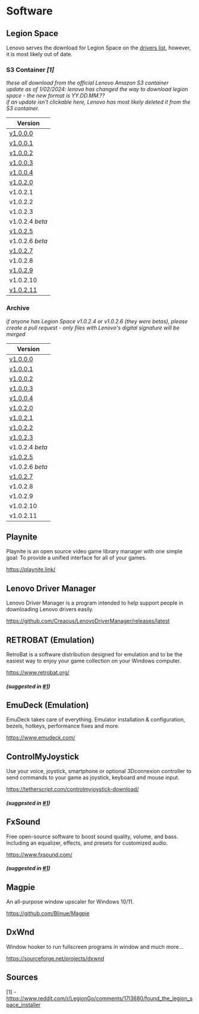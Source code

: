 # Software
## Legion Space
Lenovo serves the download for Legion Space on the [drivers list](https://pcsupport.lenovo.com/us/en/products/laptops-and-netbooks/legion-series/legion-go-8apu1/downloads/driver-list/component?name=Software+and+Utilities&id=156BE23F-B536-4320-B35C-2F67EBDD9242), however, it is most likely out of date.

### S3 Container *[1]*
*these all download from the official Lenovo Amazon S3 container*
<br/>
*update as of 1/02/2024: lenovo has changed the way to download legion space - the new format is YY.DD.MM.??*
<br/>
*if an update isn't clickable here, Lenovo has most likely deleted it from the S3 container.*

| Version | 
|--------------|
| [v1.0.0.0](https://s3.service.lenovo.com/legion/cms/v01.00.00.00/legionspace.exe) |
| [v1.0.0.1](https://s3.service.lenovo.com/legion/cms/v01.00.00.01/legionspace.exe) |
| [v1.0.0.2](https://s3.service.lenovo.com/legion/cms/v01.00.00.02/legionspace.exe) |
| [v1.0.0.3](https://s3.service.lenovo.com/legion/cms/v01.00.00.03/legionspace.exe) |
| [v1.0.0.4](https://s3.service.lenovo.com/legion/cms/v01.00.00.04/legionspace.exe) |
| [v1.0.2.0](https://s3.service.lenovo.com/legion/cms/v01.00.02.00/legionspace.exe) |
| v1.0.2.1 |
| v1.0.2.2 |
| v1.0.2.3 |
| v1.0.2.4 *beta* |
| [v1.0.2.5](https://s3.service.lenovo.com/legion/cms/v01.00.02.05/legionspace.exe) |
| v1.0.2.6 *beta* |
| [v1.0.2.7](https://s3.service.lenovo.com/legion/cms/v24.01.31.01/legionspace.exe) |
| v1.0.2.8 |
| [v1.0.2.9](https://s3.service.lenovo.com/legion/cms/v24.04.09.01/legionspace.exe) |
| v1.0.2.10 |
| [v1.0.2.11](https://s3.service.lenovo.com/legion/cms/v24.06.26.01/legionspace.exe) |

### Archive
*if anyone has Legion Space v1.0.2.4 or v1.0.2.6 (they were betas), please create a pull request - only files with Lenovo's digital signature will be merged*

| Version | 
|--------------|
| [v1.0.0.0](https://raw.githubusercontent.com/Creaous/Legion-Go-Resources/main/ARCHIVE/LegionSpace/legionspace-v1.0.0.0.exe) |
| [v1.0.0.1](https://raw.githubusercontent.com/Creaous/Legion-Go-Resources/main/ARCHIVE/LegionSpace/legionspace-v1.0.0.1.exe) |
| [v1.0.0.2](https://raw.githubusercontent.com/Creaous/Legion-Go-Resources/main/ARCHIVE/LegionSpace/legionspace-v1.0.0.2.exe) |
| [v1.0.0.3](https://raw.githubusercontent.com/Creaous/Legion-Go-Resources/main/ARCHIVE/LegionSpace/legionspace-v1.0.0.3.exe) |
| [v1.0.0.4](https://raw.githubusercontent.com/Creaous/Legion-Go-Resources/main/ARCHIVE/LegionSpace/legionspace-v1.0.0.4.exe) |
| [v1.0.2.0](https://raw.githubusercontent.com/Creaous/Legion-Go-Resources/main/ARCHIVE/LegionSpace/legionspace-v1.0.2.0.exe) |
| [v1.0.2.1](https://raw.githubusercontent.com/Creaous/Legion-Go-Resources/main/ARCHIVE/LegionSpace/legionspace-v1.0.2.1.exe) |
| [v1.0.2.2](https://raw.githubusercontent.com/Creaous/Legion-Go-Resources/main/ARCHIVE/LegionSpace/legionspace-v1.0.2.2.exe) |
| [v1.0.2.3](https://raw.githubusercontent.com/Creaous/Legion-Go-Resources/main/ARCHIVE/LegionSpace/legionspace-v1.0.2.3.exe) |
| v1.0.2.4 *beta* |
| [v1.0.2.5](https://raw.githubusercontent.com/Creaous/Legion-Go-Resources/main/ARCHIVE/LegionSpace/legionspace-v1.0.2.5.exe) |
| v1.0.2.6 *beta* |
| [v1.0.2.7](https://raw.githubusercontent.com/Creaous/Legion-Go-Resources/main/ARCHIVE/LegionSpace/legionspace-v1.0.2.7.exe) |
| v1.0.2.8 |
| v1.0.2.9 |
| v1.0.2.10 |
| v1.0.2.11 |

## Playnite
Playnite is an open source video game library manager with one simple goal: To provide a unified interface for all of your games.

https://playnite.link/

## Lenovo Driver Manager
Lenovo Driver Manager is a program intended to help support people in downloading Lenovo drivers easily.

https://github.com/Creaous/LenovoDriverManager/releases/latest

## RETROBAT (Emulation)
RetroBat is a software distribution designed for emulation and to be the easiest way to enjoy your game collection on your Windows computer.

https://www.retrobat.org/

##### (suggested in [#1](https://github.com/Creaous/Legion-Go-Resources/issues/1))

## EmuDeck (Emulation)
EmuDeck takes care of everything. Emulator installation & configuration, bezels, hotkeys, performance fixes and more.

https://www.emudeck.com/

## ControlMyJoystick
Use your voice, joystick, smartphone or optional 3Dconnexion controller to send commands to your game as joystick, keyboard and mouse input.

https://tetherscript.com/controlmyjoystick-download/

##### (suggested in [#1](https://github.com/Creaous/Legion-Go-Resources/issues/1))

## FxSound
Free open-source software to boost sound quality, volume, and bass. Including an equalizer, effects, and presets for customized audio.

https://www.fxsound.com/

##### (suggested in [#1](https://github.com/Creaous/Legion-Go-Resources/issues/1))

## Magpie
An all-purpose window upscaler for Windows 10/11.

https://github.com/Blinue/Magpie

## DxWnd
Window hooker to run fullscreen programs in window and much more...

https://sourceforge.net/projects/dxwnd

## Sources
[1] - https://www.reddit.com/r/LegionGo/comments/17l3680/found_the_legion_space_installer
